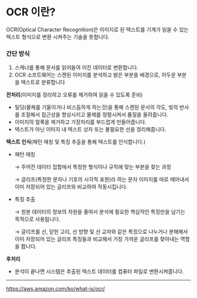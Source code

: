 # OCR 이란?

OCR(Optical Character Recognition)은 이미지로 된 텍스트를 기계가 읽을 수 있는 텍스트 형식으로 변환 시켜주는 기술을 뜻합니다.

### 간단 방식

1. 스캐너를 통해 문서를 읽어들여 이진 데이터로 변환합니다.
2. OCR 소프트웨어는 스캔된 이미지를 분석하고 밝은 부분을 배경으로, 어두운 부분을 텍스트로 분류합니다

**전처리**(이미지를 정리하고 오류를 제거하여 읽을 수 있도록 준비)

- 틸딩(물체를 기울이거나 비스듬하게 하는것)을 통해 스캔된 문서의 각도, 빛의 반사를 조절해서 접근성을 향상시키고 물체를 정렬시켜서 품질을 올려줍니다.
- 이미지의 얼룩을 제거하고 가장자리를 부드럽게 만들어줍니다.
- 텍스트가 아닌 이미지 내 텍스트 상자 또는 불필요한 선을 정리해줍니다.

**텍스트 인식**(패턴 매칭 및 특징 추출을 통해 텍스트를 인식합니다.)

- 패턴 매칭
    
    → 주어진 데이터 집합에서 특정한 형식이나 규칙에 맞는 부분을 찾는 과정
    
    → 글리프(특정한 문자나 기호의 시각적 표현)라 하는 문자 이미지를 따로 떼어내서 이미 저장되어 있는 글리프와 비교하여 작동시킵니다.
    
- 특징 추출
    
    → 원본 데이터의 정보의 차원을 줄여서 분석에 필요한 핵심적인 특징만을 남기는 목적으로 사용됩니다.
    
    → 글리프를 선, 닫힌 고리, 선 방향 및 선 교차와 같은 특징으로 나누거나 분해해서 이미 저장되어 있는 글리프 특징들과 비교해서 가장 가까운 글리프를 찾아내는 역할을 합니다.
    

**후처리**

- 분석이 끝나면 시스템은 추출된 텍스트 데이터를 컴퓨터 파일로 변환시켜줍니다.

---

https://aws.amazon.com/ko/what-is/ocr/